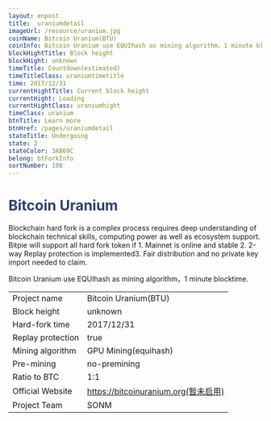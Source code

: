 ```yaml
---
layout: enpost
title:  uraniumdetail
imageUrl: /resource/uranium.jpg
coinName: Bitcoin Uranium(BTU)
coinInfo: Bitcoin Uranium use EQUIhash as mining algorithm，1 minute blocktime.
blockHightTitle: Block height
blockHight: unknown
timeTitle: Countdown(estimated)
timeTitleClass: uraniumtimetitle
time: 2017/12/31
currentHightTitle: Current block height
currentHight: Loading
currentHightClass: uraniumhight
timeClass: uranium
btnTitle: Learn more
btnHref: /pages/uraniumdetail
stateTitle: Undergoing
state: 2
stateColor: 3AB69C
belong: btForkInfo
sortNumber: 100
---
```

<h1 style="color: #2F416A">Bitcoin Uranium</h1>
<p class="summarytxt">Blockchain hard fork is a complex process requires deep understanding of blockchain technical skills, computing power as well as ecosystem support. Bitpie will support all hard fork token if 1. Mainnet is online and stable 2. 2-way Replay protection is implemented3. Fair distribution and no private key import needed to claim.
</p>
<p>Bitcoin Uranium use EQUIhash as mining algorithm，1 minute blocktime.
</p>
<table class="center">
  <tbody>
    <tr>
        <td class="tablehalf">Project name</td>
        <td class="tablehalf">Bitcoin Uranium(BTU)</td>
    </tr>
    <tr>
        <td>Block height</td>
        <td>unknown</td>
    </tr>
    <tr>
        <td>Hard-fork time</td>
        <td>2017/12/31</td>
    </tr>
    <tr>
        <td>Replay protection</td>
        <td>true</td>
    </tr>
    <tr>
        <td>Mining algorithm</td>
        <td>GPU Mining(equihash)</td>
    </tr>
    <tr>
        <td>Pre-mining</td>
        <td>no-premining</td>
    </tr>
    <tr>
        <td>Ratio to BTC</td>
        <td>1:1</td>
    </tr>
    <tr>
        <td>Official Website</td>
        <td><a href="https://bitcoinuranium.org" target="_blank">https://bitcoinuranium.org(暂未启用)</a></td>
    </tr>
    <tr>
        <td>Project Team</td>
        <td>SONM</td>
    </tr>
  </tbody>
</table>